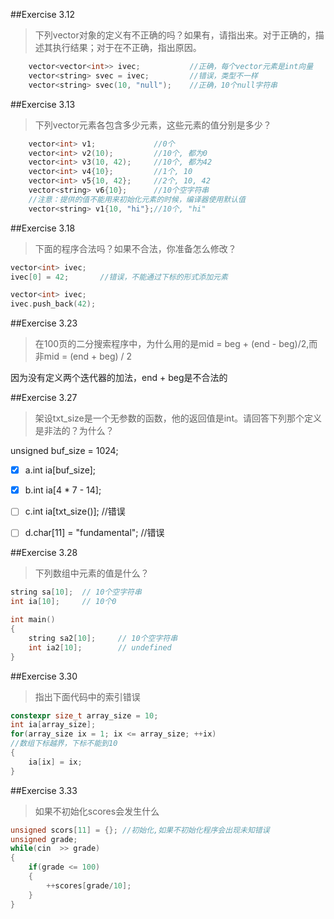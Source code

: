 
##Exercise 3.12
> 下列vector对象的定义有不正确的吗？如果有，请指出来。对于正确的，描述其执行结果；对于在不正确，指出原因。
```cpp 
    vector<vector<int>> ivec;           //正确，每个vector元素是int向量
    vector<string> svec = ivec;         //错误，类型不一样
    vector<string> svec(10, "null");    //正确，10个null字符串
```

##Exercise 3.13
>下列vector元素各包含多少元素，这些元素的值分别是多少？

```cpp
    vector<int> v1;             //0个
    vector<int> v2(10);         //10个, 都为0
    vector<int> v3(10, 42);     //10个, 都为42
    vector<int> v4{10};         //1个, 10
    vector<int> v5{10, 42};     //2个, 10, 42
    vector<string> v6{10};      //10个空字符串 
    //注意：提供的值不能用来初始化元素的时候，编译器使用默认值
    vector<string> v1{10, "hi"};//10个, "hi"
```

##Exercise 3.18
>下面的程序合法吗？如果不合法，你准备怎么修改？
```cpp
vector<int> ivec;
ivec[0] = 42;       //错误，不能通过下标的形式添加元素
```
```cpp
vector<int> ivec;
ivec.push_back(42);       
```

##Exercise 3.23
>在100页的二分搜索程序中，为什么用的是mid = beg + (end - beg)/2,而非mid = (end + beg) / 2

因为没有定义两个迭代器的加法，end + beg是不合法的


##Exercise 3.27
>架设txt_size是一个无参数的函数，他的返回值是int。请回答下列那个定义是非法的？为什么？

unsigned buf_size = 1024;

- [x] a.int ia[buf_size];
- [X] b.int ia[4 * 7 - 14];
- [ ] c.int ia[txt_size()];         //错误
- [ ] d.char[11] = "fundamental";   //错误


##Exercise 3.28
>下列数组中元素的值是什么？

```cpp
string sa[10];  // 10个空字符串
int ia[10];     // 10个0

int main()
{
    string sa2[10];     // 10个空字符串
    int ia2[10];        // undefined
}
```

##Exercise 3.30
>指出下面代码中的索引错误

```cpp
constexpr size_t array_size = 10;
int ia[array_size];
for(array_size ix = 1; ix <= array_size; ++ix)
//数组下标越界，下标不能到10
{
    ia[ix] = ix;
}
```


##Exercise 3.33
>如果不初始化scores会发生什么

```cpp
unsigned scors[11] = {}; //初始化,如果不初始化程序会出现未知错误
unsigned grade;
while(cin  >> grade)
{
    if(grade <= 100)
    {
        ++scores[grade/10];
    }
}
```



